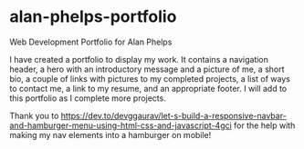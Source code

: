 # alan-phelps-portfolio
Web Development Portfolio for Alan Phelps

I have created a portfolio to display my work. It contains a navigation header, a hero with an introductory message and a picture of me, a short bio, a couple of links with pictures to my completed projects, a list of ways to contact me, a link to my resume, and an appropriate footer. I will add to this portfolio as I complete more projects.

Thank you to https://dev.to/devggaurav/let-s-build-a-responsive-navbar-and-hamburger-menu-using-html-css-and-javascript-4gci for the help with making my nav elements into a hamburger on mobile!